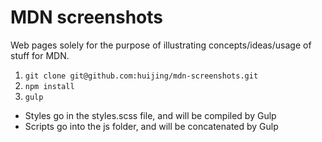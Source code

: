 # MDN screenshots

Web pages solely for the purpose of illustrating concepts/ideas/usage of stuff for MDN.

1. `git clone git@github.com:huijing/mdn-screenshots.git`
2. `npm install`
3. `gulp`

- Styles go in the styles.scss file, and will be compiled by Gulp
- Scripts go into the js folder, and will be concatenated by Gulp